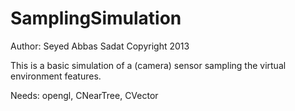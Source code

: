 SamplingSimulation
==================
Author: Seyed Abbas Sadat 
Copyright 2013

This is a basic simulation of a (camera) sensor sampling the virtual environment features. 

Needs: opengl, CNearTree, CVector


